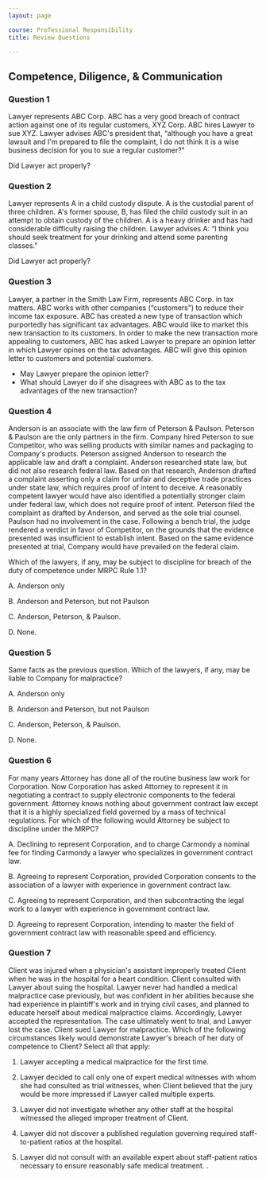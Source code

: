 ```yaml
---
layout: page

course: Professional Responsibility
title: Review Questions

---
```


## Competence, Diligence, & Communication

### Question 1

Lawyer represents ABC Corp.  ABC has a very good breach of contract action against one of its regular customers, XYZ Corp.  ABC hires Lawyer to sue XYZ.  Lawyer advises ABC's president that, “although you have a great lawsuit and I'm prepared to file the complaint, I do not think it is a wise business decision for you to sue a regular customer?"  

Did Lawyer act properly?

### Question 2

Lawyer represents A in a child custody dispute.  A is the custodial parent of three children.  A's former spouse, B, has filed the child custody suit in an attempt to obtain custody of the children.  A is a heavy drinker and has had considerable difficulty raising the children.  Lawyer advises A:  “I think you should seek treatment for your drinking and attend some parenting classes."  

Did Lawyer act properly?

### Question 3

Lawyer, a partner in the Smith Law Firm, represents ABC Corp. in tax matters. ABC works with other companies (“customers") to reduce their income tax exposure.  ABC has created a new type of transaction which purportedly has significant tax advantages. ABC would like to market this new transaction to its customers. In order to make the new transaction more appealing to customers, ABC has asked Lawyer to prepare an opinion letter in which Lawyer opines on the tax advantages. ABC will give this opinion letter to customers and potential customers.  

- May Lawyer prepare the opinion letter?
- What should Lawyer do if she disagrees with ABC as to the tax advantages of the new transaction?

### Question 4

Anderson is an associate with the law firm of Peterson & Paulson. Peterson & Paulson are the only partners in the firm. Company hired Peterson to sue Competitor, who was selling products with similar names and packaging to Company's products. Peterson assigned Anderson to research the applicable law and draft a complaint. Anderson researched state law, but did not also research federal law. Based on that research, Anderson drafted a complaint asserting only a claim for unfair and deceptive trade practices under state law, which requires proof of intent to deceive. A reasonably competent lawyer would have also identified a potentially stronger claim under federal law, which does not require proof of intent. Peterson filed the complaint as drafted by Anderson, and served as the sole trial counsel. Paulson had no involvement in the case. Following a bench trial, the judge rendered a verdict in favor of Competitor, on the grounds that the evidence presented was insufficient to establish intent. Based on the same evidence presented at trial, Company would have prevailed on the federal claim. 

Which of the lawyers, if any, may be subject to discipline for breach of the duty of competence under MRPC Rule 1.1? 

A. Anderson only

B. Anderson and Peterson, but not Paulson

C. Anderson, Peterson, & Paulson.

D. None.

### Question 5 

Same facts as the previous question. Which of the lawyers, if any, may be liable to Company for malpractice? 

A. Anderson only

B. Anderson and Peterson, but not Paulson

C. Anderson, Peterson, & Paulson.

D. None.

### Question 6 

For many years Attorney has done all of the routine business law work for Corporation. Now Corporation has asked Attorney to represent it in negotiating a contract to supply electronic components to the federal government. Attorney knows nothing about government contract law except that it is a highly specialized field governed by a mass of technical regulations. For which of the following would Attorney be subject to discipline under the MRPC?

A. Declining to represent Corporation, and to charge Carmondy a nominal fee for finding Carmondy a lawyer who specializes in government contract law.

B. Agreeing to represent Corporation, provided Corporation consents to the association of a lawyer with experience in government contract law.

C. Agreeing to represent Corporation, and then subcontracting the legal work to a lawyer with experience in government contract law.

D. Agreeing to represent Corporation, intending to master the field of government contract law with reasonable speed and efficiency.

### Question 7

Client was injured when a physician's assistant improperly treated Client when he was in the hospital for a heart condition. Client consulted with Lawyer about suing the hospital. Lawyer never had handled a medical malpractice case previously, but was confident in her abilities because she had experience in plaintiff's work and in trying civil cases, and planned to educate herself about medical malpractice claims. Accordingly, Lawyer accepted the representation. The case ultimately went to trial, and Lawyer lost the case. Client sued Lawyer for malpractice. Which of the following circumstances likely would demonstrate Lawyer's breach of her duty of competence to Client? Select all that apply: 

1. Lawyer accepting a medical malpractice for the first time. 

2. Lawyer decided to call only one of expert medical witnesses with whom she had consulted as trial witnesses, when Client believed that the jury would be more impressed if Lawyer called multiple experts. 

3. Lawyer did not investigate whether any other staff at the hospital witnessed the alleged improper treatment of Client. 

4. Lawyer did not discover a published regulation governing required staff-to-patient ratios at the hospital. 

5. Lawyer did not consult with an available expert about staff-patient ratios necessary to ensure reasonably safe medical treatment. .

